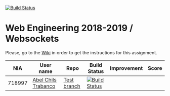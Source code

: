 [![Build Status](https://travis-ci.org/UNIZAR-30246-WebEngineering/lab4-websockets.svg?branch=master)](https://travis-ci.org/UNIZAR-30246-WebEngineering/lab4-websockets)
# Web Engineering 2018-2019 / Websockets
Please, go to the [Wiki](https://github.com/UNIZAR-30246-WebEngineering/lab4-websockets/wiki) in order to get the instructions for this assignment.

| NIA    | User name | Repo | Build Status | Improvement | Score
|--------|-----------|------|--------------|-------------|--------
| 718997 | [Abel Chils Trabanco](https://github.com/AbelChT) | [Test branch](https://github.com/AbelChT/lab4-websockets/tree/test) | [![Build Status](https://travis-ci.com/AbelChT/lab4-websockets.svg?branch=test)](https://travis-ci.com/AbelChT/lab4-websockets) | |